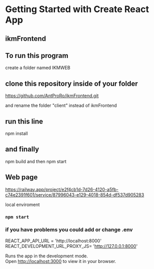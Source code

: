 # Getting Started with Create React App

## ikmFrontend

## To run this program
create a folder named IKMWEB

## clone this repository inside of your folder
https://github.com/AntProRo/ikmFrontend.git

and rename the folder "client" instead of ikmFrontend

## run this line
npm install

## and finally

npm build and then npm start 

## Web page

https://railway.app/project/e2f4cb1d-7d26-4120-a5fb-c74e2391f601/service/87996043-e129-4018-854d-df537d905283

local enviroment
### `npm start`


### if you have problems you could add  or change .env

REACT_APP_API_URL =  'http://localhost:8000'
REACT_DEVELOPMENT_URL_PROXY_JS=  'http://127.0.0.1:8000' 

Runs the app in the development mode.\
Open [http://localhost:3000](http://localhost:3000) to view it in your browser.


